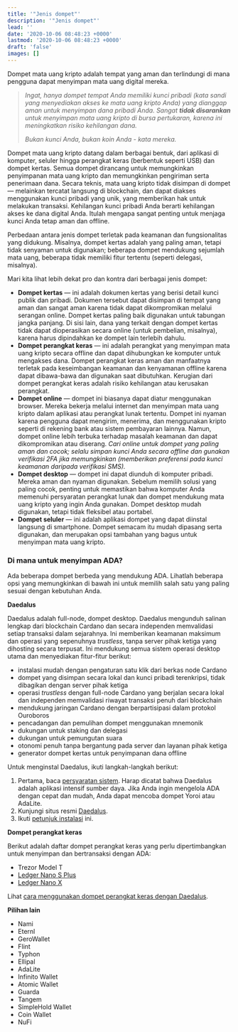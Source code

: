 ```yaml
---
title: '"Jenis dompet"'
description: '"Jenis dompet"'
lead: ''
date: '2020-10-06 08:48:23 +0000'
lastmod: '2020-10-06 08:48:23 +0000'
draft: 'false'
images: []
---
```


Dompet mata uang kripto adalah tempat yang aman dan terlindungi di mana pengguna dapat menyimpan mata uang digital mereka.

> *Ingat, hanya dompet tempat Anda memiliki kunci pribadi (kata sandi yang menyediakan akses ke mata uang kripto Anda) yang dianggap aman untuk menyimpan dana pribadi Anda. Sangat **tidak disarankan** untuk menyimpan mata uang kripto di bursa pertukaran, karena ini meningkatkan risiko kehilangan dana.*
>
> *Bukan kunci Anda, bukan koin Anda - kata mereka.*

Dompet mata uang kripto datang dalam berbagai bentuk, dari aplikasi di komputer, seluler hingga perangkat keras (berbentuk seperti USB) dan dompet kertas. Semua dompet dirancang untuk memungkinkan penyimpanan mata uang kripto dan memungkinkan pengiriman serta penerimaan dana. Secara teknis, mata uang kripto tidak disimpan di dompet — melainkan tercatat langsung di blockchain, dan dapat diakses menggunakan kunci pribadi yang unik, yang memberikan hak untuk melakukan transaksi. Kehilangan kunci pribadi Anda berarti kehilangan akses ke dana digital Anda. Itulah mengapa sangat penting untuk menjaga kunci Anda tetap aman dan offline.

Perbedaan antara jenis dompet terletak pada keamanan dan fungsionalitas yang didukung. Misalnya, dompet kertas adalah yang paling aman, tetapi tidak senyaman untuk digunakan; beberapa dompet mendukung sejumlah mata uang, beberapa tidak memiliki fitur tertentu (seperti delegasi, misalnya).

Mari kita lihat lebih dekat pro dan kontra dari berbagai jenis dompet:

- **Dompet kertas** — ini adalah dokumen kertas yang berisi detail kunci publik dan pribadi. Dokumen tersebut dapat disimpan di tempat yang aman dan sangat aman karena tidak dapat dikompromikan melalui serangan online. Dompet kertas paling baik digunakan untuk tabungan jangka panjang. Di sisi lain, dana yang terkait dengan dompet kertas tidak dapat dioperasikan secara online (untuk pembelian, misalnya), karena harus dipindahkan ke dompet lain terlebih dahulu.
- **Dompet perangkat keras** — ini adalah perangkat yang menyimpan mata uang kripto secara offline dan dapat dihubungkan ke komputer untuk mengakses dana. Dompet perangkat keras aman dan manfaatnya terletak pada keseimbangan keamanan dan kenyamanan offline karena dapat dibawa-bawa dan digunakan saat dibutuhkan. Kerugian dari dompet perangkat keras adalah risiko kehilangan atau kerusakan perangkat.
- **Dompet online** — dompet ini biasanya dapat diatur menggunakan browser. Mereka bekerja melalui internet dan menyimpan mata uang kripto dalam aplikasi atau perangkat lunak tertentu. Dompet ini nyaman karena pengguna dapat mengirim, menerima, dan menggunakan kripto seperti di rekening bank atau sistem pembayaran lainnya. Namun, dompet online lebih terbuka terhadap masalah keamanan dan dapat dikompromikan atau diserang. *Cari online untuk dompet yang paling aman dan cocok; selalu simpan kunci Anda secara offline dan gunakan verifikasi 2FA jika memungkinkan (memberikan preferensi pada kunci keamanan daripada verifikasi SMS).*
- **Dompet desktop** — dompet ini dapat diunduh di komputer pribadi. Mereka aman dan nyaman digunakan. Sebelum memilih solusi yang paling cocok, penting untuk memastikan bahwa komputer Anda memenuhi persyaratan perangkat lunak dan dompet mendukung mata uang kripto yang ingin Anda gunakan. Dompet desktop mudah digunakan, tetapi tidak fleksibel atau portabel.
- **Dompet seluler** — ini adalah aplikasi dompet yang dapat diinstal langsung di smartphone. Dompet semacam itu mudah dipasang serta digunakan, dan merupakan opsi tambahan yang bagus untuk menyimpan mata uang kripto.

### Di mana untuk menyimpan ADA?

Ada beberapa dompet berbeda yang mendukung ADA. Lihatlah beberapa opsi yang memungkinkan di bawah ini untuk memilih salah satu yang paling sesuai dengan kebutuhan Anda.

**Daedalus**

Daedalus adalah full-node, dompet desktop. Daedalus mengunduh salinan lengkap dari blockchain Cardano dan secara independen memvalidasi setiap transaksi dalam sejarahnya. Ini memberikan keamanan maksimum dan operasi yang sepenuhnya <em>trustless</em>, tanpa server pihak ketiga yang dihosting secara terpusat. Ini mendukung semua sistem operasi desktop utama dan menyediakan fitur-fitur berikut:

- instalasi mudah dengan pengaturan satu klik dari berkas node Cardano
- dompet yang disimpan secara lokal dan kunci pribadi terenkripsi, tidak dibagikan dengan server pihak ketiga
- operasi <em>trustless</em> dengan full-node Cardano yang berjalan secara lokal dan independen memvalidasi riwayat transaksi penuh dari blockchain
- mendukung jaringan Cardano dengan berpartisipasi dalam protokol Ouroboros
- pencadangan dan pemulihan dompet menggunakan mnemonik
- dukungan untuk staking dan delegasi
- dukungan untuk pemungutan suara
- otonomi penuh tanpa bergantung pada server dan layanan pihak ketiga
- generator dompet kertas untuk penyimpanan dana offline

Untuk menginstal Daedalus, ikuti langkah-langkah berikut:

1. Pertama, baca [persyaratan sistem](https://iohk.zendesk.com/hc/en-us/articles/360010496553). Harap dicatat bahwa Daedalus adalah aplikasi intensif sumber daya. Jika Anda ingin mengelola ADA dengan cepat dan mudah, Anda dapat mencoba dompet Yoroi atau AdaLite.
2. Kunjungi situs resmi [Daedalus](https://daedaluswallet.io/).
3. Ikuti [petunjuk instalasi](https://iohk.zendesk.com/hc/en-us/articles/360011602173-Quick-start-guide#:~:text=Go%20to%20https%3A%2F%2Fdaedaluswallet,Daedalus%20wallet%20on%20your%20Machine.) ini.

**Dompet perangkat keras**

Berikut adalah daftar dompet perangkat keras yang perlu dipertimbangkan untuk menyimpan dan bertransaksi dengan ADA:

- Trezor Model T
- [Ledger Nano S Plus](https://shop.ledger.com/pages/ledger-nano-s-plus)
- [Ledger Nano X](https://shop.ledger.com/pages/ledger-nano-x)

Lihat [cara menggunakan dompet perangkat keras dengan Daedalus](https://iohk.zendesk.com/hc/en-us/articles/900004722083-How-to-use-Ledger-and-Trezor-HW-with-Daedalus).

**Pilihan lain**

- Nami
- Eternl
- GeroWallet
- Flint
- Typhon
- Ellipal
- AdaLite
- Infinito Wallet
- Atomic Wallet
- Guarda
- Tangem
- SimpleHold Wallet
- Coin Wallet
- NuFi
